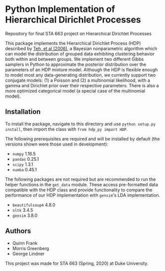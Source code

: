 # Python Implementation of Hierarchical Dirichlet Processes

Repository for final STA 663 project on Hierarchical Dirichlet Processes

This package implements the Hierarchical Dirichlet Process (HDP) described by [Teh, et al (2006)](https://www.tandfonline.com/doi/abs/10.1198/016214506000000302), a Bayesian nonparametric algorithm which can model the distribution of grouped data exhibiting clustering behavior both within and between groups.  We implement two different Gibbs samplers in Python to approximate the posterior distribution over the parameters of an HDP mixture model.  Although the HDP is flexible enough to model most any data-generating distribution, we currently support two conjugate models: (1) a Poisson and (2) a multinomial likelihood, with a gamma and Dirichlet prior over their respective parameters.  There is also a more optimized categorical model (a special case of the multinomial model).


## Installation

To install the package, navigate to this directory and use `python setup.py install`, then import the class with `from hdp_py import HDP`.

The following prerequisites are required and will be installed by default (the versions shown were those used in development):
+ `numpy` 1.16.5
+ `pandas` 0.25.1
+ `scipy` 1.3.1
+ `numba` 0.45.1

The following packages are not required but are recommended to run the helper functions in the `get_data` module.  These access pre-formatted data compatible with the HDP class and provide functionality to compare the performance of our HDP implementation with `gensim`'s LDA implementation.
+ `beautifulsoup4` 4.8.0
+ `nltk` 3.4.5
+ `gensim` 3.8.0

## Authors

+ Quinn Frank
+ Morris Greenberg
+ George Lindner

This project was made for STA 663 (Spring, 2020) at Duke University.


